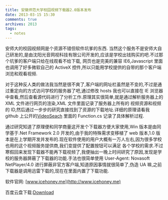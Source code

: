 ```yaml
---
title: 安徽师范大学校园视频下载器2.0版本发布
date: 2013-03-15 15:30
comments: true
archives: 2013
tags:
  - notes
---
```


安师大的校园视频网是个资源不错但软件坑爹的东西.
当然这个服务不是安师大自己研发的,是由沈阳光音网视科技有限公司开发的,应该是学校出钱购买的吧.不过那个坑爹的客户端只给在线观看不给下载,
网页也是完美的兼容 IE6,Javascript 里面也调用了好多微软自己的 ActiveX 控件,所以只能用学校提供的自带的那个客户端浏览和观看视频.

对于这种反人类的做法我当然是很不爽了,客户端的网址栏虽然是不变的,不过是通过重定向的方式访问学校的服务器了吧,通过修改 hosts 我也可以直接在
IE 浏览器中查看,然后查看源代码进行了分析工作.原理其实很简单,就是通过解析服务器上的 XML 文件进行网页的渲染,XML 文件里面记录了服务器上所有的
视频资源和视频的 ID,然后通过一步步的研究直接找到了资源的下载地址.详细的原理请看我 github 上公开的[VideoSeach](https://github.com/acgotaku/VideoSearch)
里面的 Function.cs 记录了具体解析过程.

通过研究知道了原理便和同学商量这开发个下载器方便大家使用,Win 版本是由同学基于.Net Framework 2.0 开发的,由于我的特殊需求变移植了
web 版本,1.0 版本是在上学期开发并发布的.现在软件使用的用户大概有一万人左右,因为很多学校也用的这个视频服务提供商,我们变提供了配置按钮可以满足
各个学校的需求.不过寒假回来发现下载器不能再下载视频了,我便抽出一晚上时间研究了原因,发现是学校的服务器屏蔽了下载器的功能.手法也很简单使用
User-Agent: Novasoft NetPlayer/4.0 进行屏蔽非官方客户端,知道原因事情就很简单了,伪造 UA 嘛,之前下载器是调用迅雷下载的,现在在里面内置了下载功能.

软件官网: [www.icehoney.me](http://www.icehoney.me)

百度云盘下载:[Download](http://pan.baidu.com/share/link?shareid=457833&uk=3021310168)

